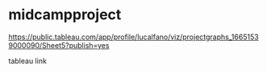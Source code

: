# midcampproject




https://public.tableau.com/app/profile/lucalfano/viz/projectgraphs_16651539000090/Sheet5?publish=yes

tableau link 
